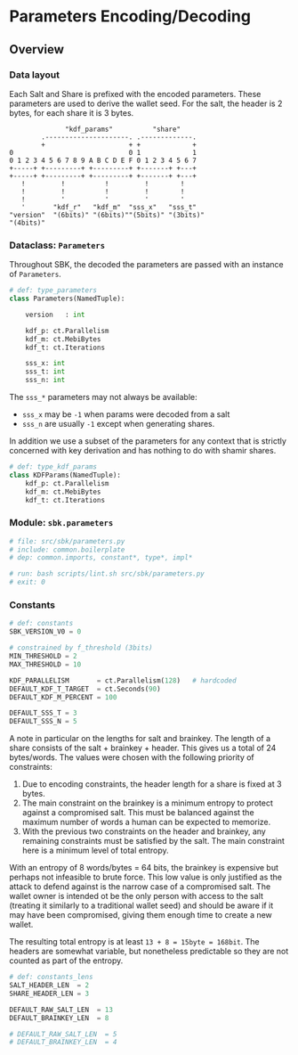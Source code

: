 # Parameters Encoding/Decoding

## Overview

### Data layout

Each Salt and Share is prefixed with the encoded parameters. These
parameters are used to derive the wallet seed. For the salt, the
header is 2 bytes, for each share it is 3 bytes.

```bob
              "kdf_params"          "share"
        .---------------------. .-------------.
        +                     + +             +
0                             0 1             1
0 1 2 3 4 5 6 7 8 9 A B C D E F 0 1 2 3 4 5 6 7
+-----+ +---------+ +---------+ +-------+ +---+
+-----+ +---------+ +---------+ +-------+ +---+
   !         !          !         !        !
   !         !          !         !        !
   !         '          '         '        '
   '       "kdf_r"   "kdf_m"  "sss_x"   "sss_t"
"version"  "(6bits)" "(6bits)""(5bits)" "(3bits)"
"(4bits)"
```


### Dataclass: `Parameters`

Throughout SBK, the decoded the parameters are passed with an instance
of `Parameters`.

```python
# def: type_parameters
class Parameters(NamedTuple):

    version   : int

    kdf_p: ct.Parallelism
    kdf_m: ct.MebiBytes
    kdf_t: ct.Iterations

    sss_x: int
    sss_t: int
    sss_n: int
```

The `sss_*` parameters may not always be available:
- `sss_x` may be `-1` when params were decoded from a salt
- `sss_n` are usually `-1` except when generating shares.

In addition we use a subset of the parameters for any context that is
strictly concerned with key derivation and has nothing to do with
shamir shares.

```python
# def: type_kdf_params
class KDFParams(NamedTuple):
    kdf_p: ct.Parallelism
    kdf_m: ct.MebiBytes
    kdf_t: ct.Iterations
```


### Module: `sbk.parameters`

```python
# file: src/sbk/parameters.py
# include: common.boilerplate
# dep: common.imports, constant*, type*, impl*
```

```bash
# run: bash scripts/lint.sh src/sbk/parameters.py
# exit: 0
```


### Constants

```python
# def: constants
SBK_VERSION_V0 = 0

# constrained by f_threshold (3bits)
MIN_THRESHOLD = 2
MAX_THRESHOLD = 10

KDF_PARALLELISM       = ct.Parallelism(128)   # hardcoded
DEFAULT_KDF_T_TARGET  = ct.Seconds(90)
DEFAULT_KDF_M_PERCENT = 100

DEFAULT_SSS_T = 3
DEFAULT_SSS_N = 5
```

A note in particular on the lengths for salt and brainkey. The length
of a share consists of the salt + brainkey + header. This gives us a
total of 24 bytes/words. The values were chosen with the following
priority of constraints:

1. Due to encoding constraints, the header length for a share is fixed
   at 3 bytes.
2. The main constraint on the brainkey is a minimum entropy to protect
   against a compromised salt. This must be balanced against the
   maximum number of words a human can be expected to memorize.
3. With the previous two constraints on the header and brainkey, any
   remaining constraints must be satisfied by the salt. The main
   constraint here is a minimum level of total entropy.

With an entropy of 8 words/bytes = 64 bits, the brainkey is expensive
but perhaps not infeasible to brute force. This low value is only
justified as the attack to defend against is the narrow case of a
compromised salt. The wallet owner is intended ot be the only person
with access to the salt (treating it similarly to a traditional wallet
seed) and should be aware if it may have been compromised, giving them
enough time to create a new wallet.

The resulting total entropy is at least `13 + 8 = 15byte = 168bit`. The
headers are somewhat variable, but nonetheless predictable so they are
not counted as part of the entropy.

```python
# def: constants_lens
SALT_HEADER_LEN  = 2
SHARE_HEADER_LEN = 3

DEFAULT_RAW_SALT_LEN  = 13
DEFAULT_BRAINKEY_LEN  = 8

# DEFAULT_RAW_SALT_LEN  = 5
# DEFAULT_BRAINKEY_LEN  = 4
```
